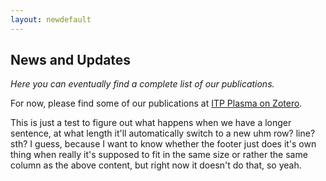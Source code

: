 ```yaml
---
layout: newdefault
---
```


## News and Updates

_Here you can eventually find a complete list of our publications._

For now, please find some of our publications at [ITP Plasma on Zotero](https://www.zotero.org/itpplasma).


This is just a test to figure out what happens when we have a longer sentence, at what length it'll automatically switch to a new uhm row? line? sth? I guess, because I want to know whether the footer just does it's own thing when really it's supposed to fit in the same size or rather the same column as the above content, but right now it doesn't do that, so yeah.
